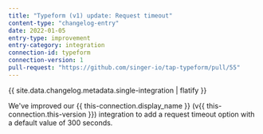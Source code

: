 ```yaml
---
title: "Typeform (v1) update: Request timeout"
content-type: "changelog-entry"
date: 2022-01-05
entry-type: improvement
entry-category: integration
connection-id: typeform
connection-version: 1
pull-request: "https://github.com/singer-io/tap-typeform/pull/55"
---
```

{{ site.data.changelog.metadata.single-integration | flatify }}

We've improved our {{ this-connection.display_name }} (v{{ this-connection.this-version }}) integration to add a request timeout option with a default value of 300 seconds.